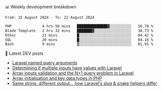 📊 Weekly development breakdown
<!--START_SECTION:waka-->

```txt
From: 15 August 2024 - To: 22 August 2024

PHP              4 hrs 50 mins   ██████████████▓░░░░░░░░░░   58.79 %
Blade Template   2 hrs 32 mins   ███████▓░░░░░░░░░░░░░░░░░   30.73 %
Other            21 mins         █░░░░░░░░░░░░░░░░░░░░░░░░   04.42 %
SQL              20 mins         █░░░░░░░░░░░░░░░░░░░░░░░░   04.16 %
Bash             9 mins          ▒░░░░░░░░░░░░░░░░░░░░░░░░   01.91 %
```

<!--END_SECTION:waka-->

📕 Latest DEV posts
<!-- BLOG-POST-LIST:START -->
- [Laravel named query arguments](https://dev.to/michaelvickersuk/laravel-named-query-arguments-28kd)
- [Determining if multiple inputs have values with Laravel](https://dev.to/michaelvickersuk/determining-if-multiple-inputs-have-values-with-laravel-km6)
- [Array inputs validation and the N+1 query problem in Laravel](https://dev.to/michaelvickersuk/array-inputs-validation-and-the-n1-query-problem-in-laravel-2agb)
- [Array initialisation and key data types in PHP](https://dev.to/michaelvickersuk/array-initialisation-and-key-data-types-in-php-1e5b)
- [Same string, different output... how Laravel&#39;s slug &amp; snake helpers differ](https://dev.to/michaelvickersuk/same-string-different-output-how-laravels-slug-snake-helpers-differ-1ccj)
<!-- BLOG-POST-LIST:END -->
